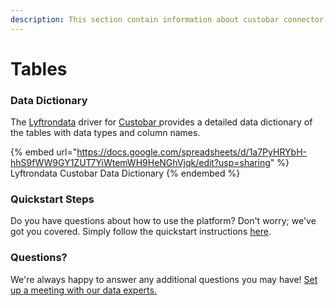 ```yaml
---
description: This section contain information about custobar connector tables information
---
```


# Tables

### Data Dictionary

The [Lyftrondata](https://www.lyftrondata.com/) driver for [Custobar](https://www.lyftrondata.com/integration/custobar/)[ ](https://www.lyftrondata.com/integration/custobar/)provides a detailed data dictionary of the tables with data types and column names.

{% embed url="https://docs.google.com/spreadsheets/d/1a7PyHRYbH-hhS9fWW9GY1ZUT7YiWtemWH9HeNGhVjqk/edit?usp=sharing" %}
Lyftrondata Custobar Data Dictionary
{% endembed %}

### Quickstart Steps

Do you have questions about how to use the platform? Don't worry; we've got you covered. Simply follow the quickstart instructions [here](../../../../quickstart-steps.md).

### Questions? <a href="#questions" id="questions"></a>

We're always happy to answer any additional questions you may have! [Set up a meeting with our data experts.](https://www.lyftrondata.com/book-a-meeting/)

